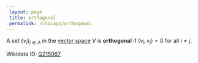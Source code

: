 ```yaml
---
 layout: page
 title: orthogonal
 permalink: /chicago/orthogonal
---
```

A set $\{v_i\}_{i\in \Lambda}$ in the [vector space](https://mathgloss.github.io/MathGloss/vector_space) $V$ is **orthogonal** if $\langle v_i, v_j\rangle =0$ for all $i\neq j$.

Wikidata ID: [Q215067](https://www.wikidata.org/wiki/Q215067)